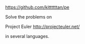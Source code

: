 <https://github.com/kittttttan/pe>

Solve the problems on

Project Euler <http://projecteuler.net/>

in several languages.
